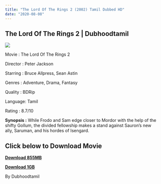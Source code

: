 ```yaml
---
title: "The Lord Of The Rings 2 (2002) Tamil Dubbed HD"
date: "2020-08-08"
---
```


## The Lord Of The Rings 2 | Dubhoodtamil

[![](https://1.bp.blogspot.com/-CtstgWybS-8/XyrK5LHrk_I/AAAAAAAABAU/Zmos9AT1QdA0qUkNTSK-RecJQVrVlAqbwCLcBGAsYHQ/s640/images{7c91919003b18fbfe18f8d0a8715b92cf9e57c9a8b9d318e5deae4019927ce00}2B{7c91919003b18fbfe18f8d0a8715b92cf9e57c9a8b9d318e5deae4019927ce00}252824{7c91919003b18fbfe18f8d0a8715b92cf9e57c9a8b9d318e5deae4019927ce00}2529.jpeg)](https://1.bp.blogspot.com/-CtstgWybS-8/XyrK5LHrk_I/AAAAAAAABAU/Zmos9AT1QdA0qUkNTSK-RecJQVrVlAqbwCLcBGAsYHQ/s678/images{7c91919003b18fbfe18f8d0a8715b92cf9e57c9a8b9d318e5deae4019927ce00}2B{7c91919003b18fbfe18f8d0a8715b92cf9e57c9a8b9d318e5deae4019927ce00}252824{7c91919003b18fbfe18f8d0a8715b92cf9e57c9a8b9d318e5deae4019927ce00}2529.jpeg)

Movie : The Lord Of The Rings 2

Director : Peter Jackson 

Starring : Bruce Allpress, Sean Astin

Genres : Adventure, Drama, Fantasy

Quality : BDRip 

Language: Tamil 

Rating : 8.7/10

**Synopsis :** While Frodo and Sam edge closer to Mordor with the help of the shifty Gollum, the divided fellowship makes a stand against Sauron’s new ally, Saruman, and his hordes of Isengard.

## **Click below to Download Movie**

**[Download 855MB](https://oncehelp.com/lord-2-855mb)**

**[Download 1GB](https://oncehelp.com/lord-2-1GB)**

By Dubhoodtamil
